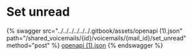 # Set unread

{% swagger src="../../../../../../.gitbook/assets/openapi (1).json" path="/shared_voicemails/{id}/voicemails/{mail_id}/set_unread" method="post" %}
[openapi (1).json](<../../../../../../.gitbook/assets/openapi (1).json>)
{% endswagger %}
